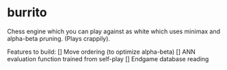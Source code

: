 # burrito
Chess engine which you can play against as white which uses minimax and alpha-beta pruning. (Plays crappily).

Features to build:
[] Move ordering (to optimize alpha-beta)
[] ANN evaluation function trained from self-play
[] Endgame database reading
